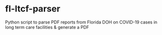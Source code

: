 # fl-ltcf-parser
 Python script to parse PDF reports from Florida DOH on COVID-19 cases in long term care facilities & generate a PDF
